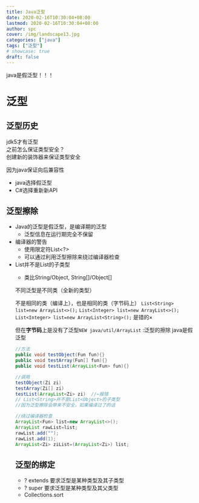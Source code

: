 ```yaml
---
title: Java泛型
date: 2020-02-16T10:30:04+08:00
lastmod: 2020-02-16T10:30:04+08:00
author: spc
cover: /img/landscape13.jpg
categories: ["java"]
tags: ["泛型"]
# showcase: true
draft: false
---
```


java是假泛型！！！

<!--more-->

# 泛型

## 泛型历史
jdk5才有泛型  
之前怎么保证类型安全？  
创建新的装饰器来保证类型安全  

因为java保证向后兼容性
* java选择假泛型
* C#选择重新新API


## 泛型擦除
* Java的泛型是假泛型，是编译期的泛型
  * 泛型信息在运⾏期完全不保留
* 编译器的警告
  * 使⽤限定符List<?>
  * 可以通过利⽤泛型擦除来绕过编译器检查
* List<String>并不是List<Object>的⼦类型
  * 类⽐String/Object, String[]/Object[]

不同泛型是不同类（全新的类型）

不是相同的类（编译上），也是相同的类（字节码上）
`List<String> list=new ArrayList<>();`
`List<Integer> list=new ArrayList<>();`
`List<Integer> list=new ArrayList<String>();` 是错的×

但在**字节码**上是没有了泛型`NEW java/util/ArrayList` :泛型的擦除 java是假泛型  
```java
//方法
public void testObject(Fun fun){}
public void testArray(Fun[] fun){}
public void testList(ArrayList<Fun> fun){}

//调用
testObject(Zi zi)
testArray(Zi[] zi)
testList(ArrayList<Zi> zi)  //←报错
// List<String>并不是List<Object>的⼦类型
//因为泛型擦除会带来不安全，如果编译过了的话

//绕过编译器检查
ArrayList<Fun> list=new ArrayList<>();
ArrayList rawList=list;
rawList.add("");
rawList.add(1);
ArrayList<Zi> ziList=(ArrayList<Zi>) list;
```

## 泛型的绑定
* ? extends 要求泛型是某种类型及其⼦类型
* ? super 要求泛型是某种类型及其⽗类型
* Collections.sort


